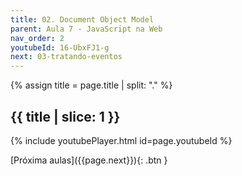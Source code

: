 ```yaml
---
title: 02. Document Object Model 
parent: Aula 7 - JavaScript na Web
nav_order: 2
youtubeId: 16-UbxFJ1-g
next: 03-tratando-eventos
---
```


{% assign title = page.title | split: "." %}

## {{ title | slice: 1 }}

{% include youtubePlayer.html id=page.youtubeId %}

<span class="fs-3 float-right">
[Próxima aulas]({{page.next}}){: .btn }
</span>

